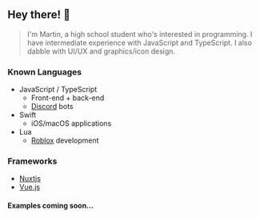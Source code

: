 ## Hey there! :wave:
> I'm Martin, a high school student who's interested in programming. 
> I have intermediate experience with JavaScript and TypeScript. 
> I also dabble with UI/UX and graphics/icon design.

### Known Languages
- JavaScript / TypeScript
  - Front-end + back-end
  - [Discord](https://discord.com/) bots
- Swift
  - iOS/macOS applications
- Lua
  - [Roblox](https://roblox.com/) development

### Frameworks
- [Nuxtjs](https://nuxtjs.org/)
- [Vue.js](https://vuejs.org/)

#### Examples coming soon...

